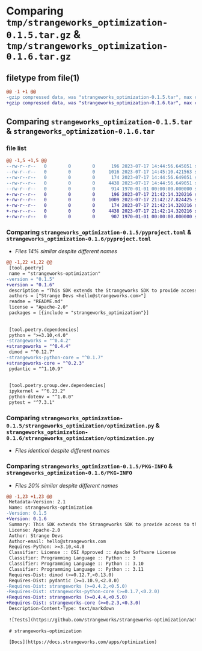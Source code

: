 # Comparing `tmp/strangeworks_optimization-0.1.5.tar.gz` & `tmp/strangeworks_optimization-0.1.6.tar.gz`

## filetype from file(1)

```diff
@@ -1 +1 @@
-gzip compressed data, was "strangeworks_optimization-0.1.5.tar", max compression
+gzip compressed data, was "strangeworks_optimization-0.1.6.tar", max compression
```

## Comparing `strangeworks_optimization-0.1.5.tar` & `strangeworks_optimization-0.1.6.tar`

### file list

```diff
@@ -1,5 +1,5 @@
--rw-r--r--   0        0        0      196 2023-07-17 14:44:56.645051 strangeworks_optimization-0.1.5/README.md
--rw-r--r--   0        0        0     1016 2023-07-17 14:45:10.421563 strangeworks_optimization-0.1.5/pyproject.toml
--rw-r--r--   0        0        0      174 2023-07-17 14:44:56.649051 strangeworks_optimization-0.1.5/strangeworks_optimization/__init__.py
--rw-r--r--   0        0        0     4438 2023-07-17 14:44:56.649051 strangeworks_optimization-0.1.5/strangeworks_optimization/optimization.py
--rw-r--r--   0        0        0      914 1970-01-01 00:00:00.000000 strangeworks_optimization-0.1.5/PKG-INFO
+-rw-r--r--   0        0        0      196 2023-07-17 21:42:14.320216 strangeworks_optimization-0.1.6/README.md
+-rw-r--r--   0        0        0     1009 2023-07-17 21:42:27.824425 strangeworks_optimization-0.1.6/pyproject.toml
+-rw-r--r--   0        0        0      174 2023-07-17 21:42:14.320216 strangeworks_optimization-0.1.6/strangeworks_optimization/__init__.py
+-rw-r--r--   0        0        0     4438 2023-07-17 21:42:14.320216 strangeworks_optimization-0.1.6/strangeworks_optimization/optimization.py
+-rw-r--r--   0        0        0      907 1970-01-01 00:00:00.000000 strangeworks_optimization-0.1.6/PKG-INFO
```

### Comparing `strangeworks_optimization-0.1.5/pyproject.toml` & `strangeworks_optimization-0.1.6/pyproject.toml`

 * *Files 14% similar despite different names*

```diff
@@ -1,22 +1,22 @@
 [tool.poetry]
 name = "strangeworks-optimization"
-version = "0.1.5"
+version = "0.1.6"
 description = "This SDK extends the Strangeworks SDK to provide access to the Strangeworks Optimization API."
 authors = ["Strange Devs <hello@strangeworks.com>"]
 readme = "README.md"
 license = "Apache-2.0"
 packages = [{include = "strangeworks_optimization"}]
 
 
 [tool.poetry.dependencies]
 python = ">=3.10,<4.0"
-strangeworks = "^0.4.2"
+strangeworks = "^0.4.4"
 dimod = "^0.12.7"
-strangeworks-python-core = "^0.1.7"
+strangeworks-core = "^0.2.3"
 pydantic = "^1.10.9"
 
 
 [tool.poetry.group.dev.dependencies]
 ipykernel = "^6.23.2"
 python-dotenv = "^1.0.0"
 pytest = "^7.3.1"
```

### Comparing `strangeworks_optimization-0.1.5/strangeworks_optimization/optimization.py` & `strangeworks_optimization-0.1.6/strangeworks_optimization/optimization.py`

 * *Files identical despite different names*

### Comparing `strangeworks_optimization-0.1.5/PKG-INFO` & `strangeworks_optimization-0.1.6/PKG-INFO`

 * *Files 20% similar despite different names*

```diff
@@ -1,23 +1,23 @@
 Metadata-Version: 2.1
 Name: strangeworks-optimization
-Version: 0.1.5
+Version: 0.1.6
 Summary: This SDK extends the Strangeworks SDK to provide access to the Strangeworks Optimization API.
 License: Apache-2.0
 Author: Strange Devs
 Author-email: hello@strangeworks.com
 Requires-Python: >=3.10,<4.0
 Classifier: License :: OSI Approved :: Apache Software License
 Classifier: Programming Language :: Python :: 3
 Classifier: Programming Language :: Python :: 3.10
 Classifier: Programming Language :: Python :: 3.11
 Requires-Dist: dimod (>=0.12.7,<0.13.0)
 Requires-Dist: pydantic (>=1.10.9,<2.0.0)
-Requires-Dist: strangeworks (>=0.4.2,<0.5.0)
-Requires-Dist: strangeworks-python-core (>=0.1.7,<0.2.0)
+Requires-Dist: strangeworks (>=0.4.4,<0.5.0)
+Requires-Dist: strangeworks-core (>=0.2.3,<0.3.0)
 Description-Content-Type: text/markdown
 
 ![Tests](https://github.com/strangeworks/strangeworks-optimization/actions/workflows/cron_test.yml/badge.svg)
 
 # strangeworks-optimization
 
 [Docs](https://docs.strangeworks.com/apps/optimization)
```

